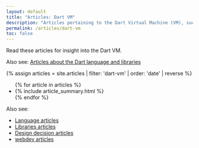 ```yaml
---
layout: default
title: "Articles: Dart VM"
description: "Articles pertaining to the Dart Virtual Machine (VM), such as benchmarking, native extensions, and numeric computation"
permalink: /articles/dart-vm
toc: false
---
```


Read these articles for insight into the Dart VM.

Also see: [Articles about the Dart language and libraries](/articles)

<div class="break-80">
  {% assign articles = site.articles | filter: 'dart-vm' | order: 'date' | reverse %}
  <ul class="nav-list">
    {% for article in articles %}
      <li>{% include article_summary.html %}</li>
    {% endfor %}
  </ul>
</div>

Also see:

* [Language articles](/articles/language)
* [Libraries articles](/articles/libraries)
* [Design decision articles](/articles/design-decisions)
* [webdev articles]({{site.webdev}}/articles)
